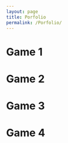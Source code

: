 ```yaml
---
layout: page
title: Porfolio
permalink: /Porfolio/
---
```

<body><div class="post-content">
  <h1>Game 1</h1>
  <h1>Game 2</h1>
  <h1>Game 3</h1>
  <h1>Game 4</h1>
		   </body>
